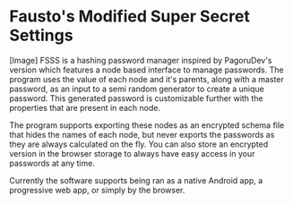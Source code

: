 # Fausto's Modified Super Secret Settings

[Image]
FSSS is a hashing password manager inspired by PagoruDev's version which features a node based interface to manage passwords. The program uses the value of each node and it's parents, along with a master password, as an input to a semi random generator to create a unique password. This generated password is customizable further with the properties that are present in each node.

The program supports exporting these nodes as an encrypted schema file that hides the names of each node, but never exports the passwords as they are always calculated on the fly. You can also store an encrypted version in the browser storage to always have easy access in your passwords at any time.

Currently the software supports being ran as a native Android app, a progressive web app, or simply by the browser.
